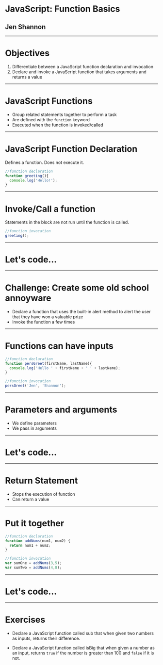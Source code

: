 # JavaScript: Function Basics

## Jen Shannon

---

# Objectives

1. Differentiate between a JavaScript function declaration and invocation
2. Declare and invoke a JavaScript function that takes arguments and returns a value

---

# JavaScript Functions

* Group related statements together to perform a task
* Are defined with the `function` keyword
* Executed when the function is invoked/called

---

# JavaScript Function Declaration

Defines a function. Does not execute it.

```JavaScript
//function declaration
function greeting(){
  console.log('Hello!');
}

```
---

# Invoke/Call a function

Statements in the block are not run until the function is called.

```JavaScript
//function invocation
greeting();

```

---

# Let's code...

---

# Challenge: Create some old school annoyware

* Declare a function that uses the built-in alert method to alert the user that they have won a valuable prize
* Invoke the function a few times

---

# Functions can have inputs

```JavaScript
//function declaration
function persGreet(firstName, lastName){
  console.log('Hello ' + firstName + ' ' + lastName);
}

//function invocation
persGreet('Jen', 'Shannon');

```

---

# Parameters and arguments

* We define parameters
* We pass in arguments

---

# Let's code...

---

# Return Statement

* Stops the execution of function
* Can return a value

---

# Put it together

```JavaScript
//function declaration
function addNums(num1, num2) {
  return num1 + num2;
}

//function invocation
var sumOne = addNums(3,5);
var sumTwo = addNums(4,8);
```

---

# Let's code...


---

# Exercises

* Declare a JavaScript function called sub that when given two numbers as inputs, returns their difference.

* Declare a JavaScript function called isBig that when given a number as an input, returns `true` if the number is greater than 100 and `false` if it is not.
